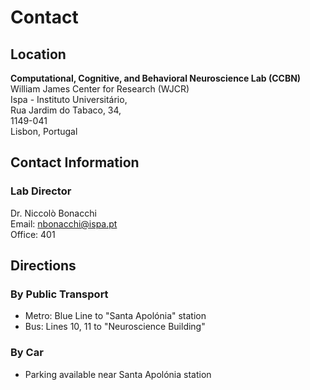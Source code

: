 # Contact

## Location

**Computational, Cognitive, and Behavioral Neuroscience Lab (CCBN)**  
William James Center for Research (WJCR)  
Ispa - Instituto Universitário,  
Rua Jardim do Tabaco, 34,  
1149-041  
Lisbon, Portugal  

## Contact Information

### Lab Director
Dr. Niccolò Bonacchi  
Email: [nbonacchi@ispa.pt](mailto:nbonacchi@ispa.pt)  
Office: 401 
<!-- Phone: +351 21 312 1000 -->

<!-- ### Lab Manager
David Chen  
Email: [lab.manager@university.edu](mailto:lab.manager@university.edu)  
Office: Room 124  
Phone: +1 234 567 8901 -->

## Directions

### By Public Transport
- Metro: Blue Line to "Santa Apolónia" station
- Bus: Lines 10, 11 to "Neuroscience Building"

### By Car
- Parking available near Santa Apolónia station
<!-- - Visitor parking passes available at reception -->

<!-- ## Social Media -->

<!-- - Twitter: [@BonacchiLab](https://twitter.com) -->
<!-- - GitHub: [BonacchiLab](https://github.com/BonacchiLab) -->
<!-- - LinkedIn: [Bonacchi Lab](https://linkedin.com) -->

<!-- ## For Media Inquiries

Please contact our University's Press Office:  
Email: [press@university.edu](mailto:press@university.edu)  
Phone: +1 234 567 8902 -->
